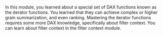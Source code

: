 In this module, you learned about a special set of DAX functions known as the iterator functions. You learned that they can achieve complex or higher grain summarization, and even ranking. Mastering the iterator functions requires some more DAX knowledge, specifically about filter context. You can learn about filter context in the filter context module.
